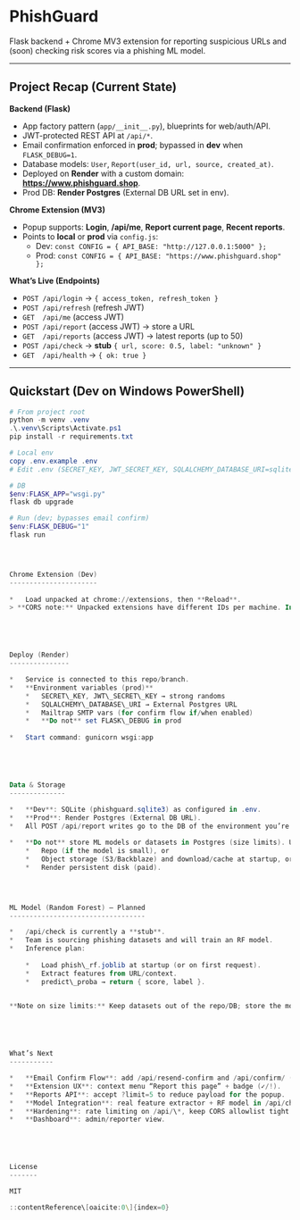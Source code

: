 # PhishGuard

Flask backend + Chrome MV3 extension for reporting suspicious URLs and (soon) checking risk scores via a phishing ML model.

---

## Project Recap (Current State)

**Backend (Flask)**
- App factory pattern (`app/__init__.py`), blueprints for web/auth/API.
- JWT-protected REST API at `/api/*`.
- Email confirmation enforced in **prod**; bypassed in **dev** when `FLASK_DEBUG=1`.
- Database models: `User`, `Report(user_id, url, source, created_at)`.
- Deployed on **Render** with a custom domain: **https://www.phishguard.shop**.
- Prod DB: **Render Postgres** (External DB URL set in env).

**Chrome Extension (MV3)**
- Popup supports: **Login**, **/api/me**, **Report current page**, **Recent reports**.
- Points to **local** or **prod** via `config.js`:
  - Dev: `const CONFIG = { API_BASE: "http://127.0.0.1:5000" };`
  - Prod: `const CONFIG = { API_BASE: "https://www.phishguard.shop" };`

**What’s Live (Endpoints)**
- `POST /api/login` → `{ access_token, refresh_token }`
- `POST /api/refresh` (refresh JWT)
- `GET  /api/me` (access JWT)
- `POST /api/report` (access JWT) → store a URL
- `GET  /api/reports` (access JWT) → latest reports (up to 50)
- `POST /api/check` → **stub** `{ url, score: 0.5, label: "unknown" }`
- `GET  /api/health` → `{ ok: true }`

---

## Quickstart (Dev on Windows PowerShell)

```powershell
# From project root
python -m venv .venv
.\.venv\Scripts\Activate.ps1
pip install -r requirements.txt

# Local env
copy .env.example .env
# Edit .env (SECRET_KEY, JWT_SECRET_KEY, SQLALCHEMY_DATABASE_URI=sqlite:///phishguard.sqlite3, Mailtrap if needed)

# DB
$env:FLASK_APP="wsgi.py"
flask db upgrade

# Run (dev; bypasses email confirm)
$env:FLASK_DEBUG="1"
flask run




Chrome Extension (Dev)
----------------------
    
*   Load unpacked at chrome://extensions, then **Reload**.
> **CORS note:** Unpacked extensions have different IDs per machine. In prod, allowlist the **published** extension ID. For dev on multiple machines, you can temporarily allow chrome-extension://\* via a regex in CORS.





Deploy (Render)
---------------

*   Service is connected to this repo/branch.
*   **Environment variables (prod)**
    *   SECRET\_KEY, JWT\_SECRET\_KEY → strong randoms
    *   SQLALCHEMY\_DATABASE\_URI → External Postgres URL
    *   Mailtrap SMTP vars (for confirm flow if/when enabled)
    *   **Do not** set FLASK\_DEBUG in prod
        
*   Start command: gunicorn wsgi:app





Data & Storage
--------------

*   **Dev**: SQLite (phishguard.sqlite3) as configured in .env.
*   **Prod**: Render Postgres (External DB URL).
*   All POST /api/report writes go to the DB of the environment you’re calling.
    
*   **Do not** store ML models or datasets in Postgres (size limits). Use:
    *   Repo (if the model is small), or
    *   Object storage (S3/Backblaze) and download/cache at startup, or
    *   Render persistent disk (paid).
        



ML Model (Random Forest) — Planned
----------------------------------

*   /api/check is currently a **stub**.
*   Team is sourcing phishing datasets and will train an RF model.
*   Inference plan:
    
    *   Load phish\_rf.joblib at startup (or on first request).
    *   Extract features from URL/context.
    *   predict\_proba → return { score, label }.
        

**Note on size limits:** Keep datasets out of the repo/DB; store the model artifact as a file (not in Postgres). If report volume grows, consider pruning/archiving or upgrading the DB.





What’s Next
-----------

*   **Email Confirm Flow**: add /api/resend-confirm and /api/confirm/ (Mailtrap) and keep confirm enforced in prod.
*   **Extension UX**: context menu “Report this page” + badge (✓/!).
*   **Reports API**: accept ?limit=5 to reduce payload for the popup.
*   **Model Integration**: real feature extractor + RF model in /api/check.
*   **Hardening**: rate limiting on /api/\*, keep CORS allowlist tight in prod.
*   **Dashboard**: admin/reporter view.





License
-------

MIT

::contentReference\[oaicite:0\]{index=0}